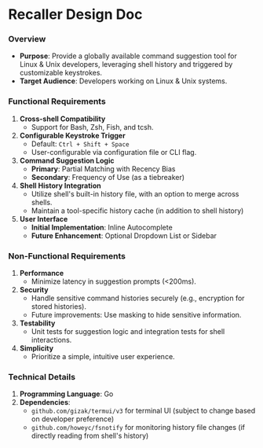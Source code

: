 # Recaller Design Doc

### Overview
- **Purpose**: Provide a globally available command suggestion tool for Linux & Unix developers, leveraging shell history and triggered by customizable keystrokes.
- **Target Audience**: Developers working on Linux & Unix systems.

### Functional Requirements

1. **Cross-shell Compatibility**
    * Support for Bash, Zsh, Fish, and tcsh.
2. **Configurable Keystroke Trigger**
    * Default: `Ctrl + Shift + Space`
    * User-configurable via configuration file or CLI flag.
3. **Command Suggestion Logic**
    * **Primary**: Partial Matching with Recency Bias
    * **Secondary**: Frequency of Use (as a tiebreaker)
4. **Shell History Integration**
    * Utilize shell's built-in history file, with an option to merge across shells.
    * Maintain a tool-specific history cache (in addition to shell history)
5. **User Interface**
    * **Initial Implementation**: Inline Autocomplete
    * **Future Enhancement**: Optional Dropdown List or Sidebar

### Non-Functional Requirements

1. **Performance**
    * Minimize latency in suggestion prompts (<200ms).
2. **Security**
    * Handle sensitive command histories securely (e.g., encryption for stored histories).
    * Future improvements: Use masking to hide sensitive information.
3. **Testability**
    * Unit tests for suggestion logic and integration tests for shell interactions.
4. **Simplicity**
    * Prioritize a simple, intuitive user experience.

### Technical Details

1. **Programming Language**: Go
2. **Dependencies**:
    * `github.com/gizak/termui/v3` for terminal UI (subject to change based on developer preference)
    * `github.com/howeyc/fsnotify` for monitoring history file changes (if directly reading from shell's history)
